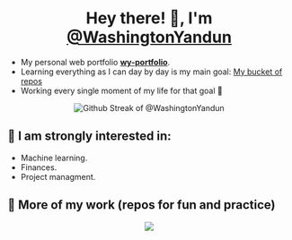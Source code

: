 <h1 align="center" > Hey there! 👋, I'm <a href="https://washingtonyandun.github.io/wy-portfolio/"> @WashingtonYandun </a></h1>

-   My personal web portfolio **[wy-portfolio](https://washingtonyandun.github.io/wy-portfolio/)**.
-   Learning everything as I can day by day is my main goal: [My bucket of repos](https://github.com/WMYM-Experimental)
-   Working every single moment of my life for that goal 🌱

<p align="center">
  <img alt="Github Streak of @WashingtonYandun" src="http://github-readme-streak-stats.herokuapp.com?user=WashingtonYandun&theme=react&hide_border=true&date_format=M%20j%5B%2C%20Y%5D&stroke=5AA5E7&fire=5AA5E7&currStreakNum=5AA5E7&border=5AA5E7&sideNums=5AA5E7&sideLabels=5AA5E7&ring=5AA5E7&currStreakLabel=5AA5E7"/>
</p>

👀 I am strongly interested in:
-------------------------------

-   Machine learning.
-   Finances.
-   Project managment.

🌱 More of my work (repos for fun and practice)
-----------------------------------------------

<p align="center">
    <a href="https://github.com/WMYM-Experimental"><image src="https://readme-typing-svg.herokuapp.com?font=Roboto&size=20&color=5AA5E7&center=true&width=410&height=45&lines=WMYM+-+Experimental."></a>
</p>
